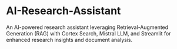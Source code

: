 # AI-Research-Assistant
An AI-powered research assistant leveraging Retrieval-Augmented Generation (RAG) with Cortex Search, Mistral LLM, and Streamlit for enhanced research insights and document analysis.
